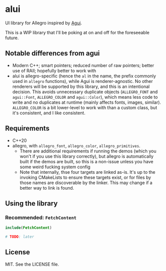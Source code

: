 # alui

UI library for Allegro inspired by [Agui](https://github.com/jmasterx/Agui/).

This is a WIP library that I'll be poking at on and off for the foreseeable future.

## Notable differences from agui

* Modern C++; smart pointers; reduced number of raw pointers; better use of RAII; hopefully better to work with
* alui is allegro-specific (hence the `al` in the name, the prefix commonly used in `allegro` functions), while Agui is renderer-agnostic. No other renderers will be supported by this library, and this is an intentional decision. This avoids unnecessary duplicate objects (`ALLEGRO_FONT` and `agui::Font`, `ALLEGRO_COLOR` and `agui::Color`), which means less code to write and no duplicates at runtime (mainly affects fonts, images, similar). `ALLEGRO_COLOR` is a bit lower-level to work with than a custom class, but it's consistent, and I like consistent.

## Requirements
* C++20
* allegro, with `allegro_font`, `allegro_color`, `allegro_primitives`.
    * There are additional requirements if running the demos (which you won't if you use this library correctly), but allegro is automatically built if the demos are built, so this is a non-issue unless you have some weird fucking system config
    * Note that internally, thse four targets are linked as-is. It's up to the invoking CMakeLists to ensure these targets exist, or for files by those names are discoverable by the linker. This may change if a better way to link is found.

## Using the library

### Recommended: `FetchContent`

```cmake
include(FetchContent)

# TODO: later
```


## License

MIT. See the LICENSE file.
